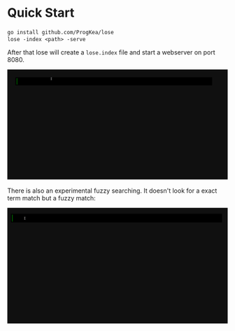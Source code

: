 # Quick Start

``` shell
go install github.com/ProgKea/lose
lose -index <path> -serve
```

After that lose will create a `lose.index` file and start a webserver on port 8080.

![lose demo](lose_demo.gif "lose demo")

There is also an experimental fuzzy searching. It doesn't look for a exact term match but a fuzzy match:

![fuzzy lose demo](fzy_lose_demo.gif "fuzzy lose demo")

